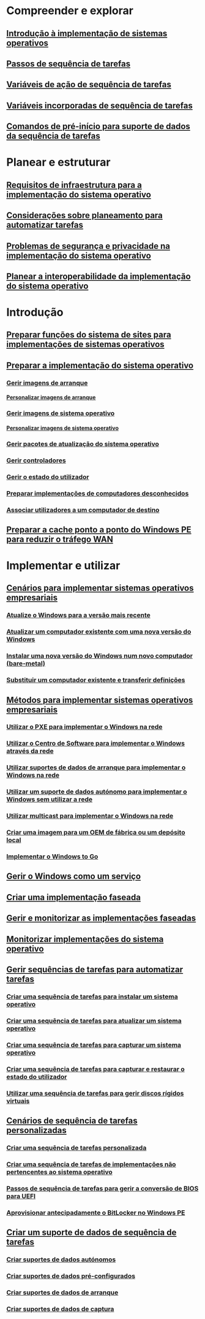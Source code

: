 # Compreender e explorar
## [Introdução à implementação de sistemas operativos](understand/introduction-to-operating-system-deployment.md)
## [Passos de sequência de tarefas](understand/task-sequence-steps.md)
## [Variáveis de ação de sequência de tarefas](understand/task-sequence-action-variables.md)
## [Variáveis incorporadas de sequência de tarefas](understand/task-sequence-built-in-variables.md)
## [Comandos de pré-início para suporte de dados da sequência de tarefas](understand/prestart-commands-for-task-sequence-media.md)

# Planear e estruturar
## [Requisitos de infraestrutura para a implementação do sistema operativo](plan-design/infrastructure-requirements-for-operating-system-deployment.md)
## [Considerações sobre planeamento para automatizar tarefas](plan-design/planning-considerations-for-automating-tasks.md)
## [Problemas de segurança e privacidade na implementação do sistema operativo](plan-design/security-and-privacy-for-operating-system-deployment.md)
## [Planear a interoperabilidade da implementação do sistema operativo](plan-design/planning-for-operating-system-deployment-interoperability.md)

# Introdução
## [Preparar funções do sistema de sites para implementações de sistemas operativos](get-started/prepare-site-system-roles-for-operating-system-deployments.md)
## [Preparar a implementação do sistema operativo](get-started/prepare-for-operating-system-deployment.md)
### [Gerir imagens de arranque](get-started/manage-boot-images.md)
#### [Personalizar imagens de arranque](get-started/customize-boot-images.md)

### [Gerir imagens de sistema operativo](get-started/manage-operating-system-images.md)
#### [Personalizar imagens de sistema operativo](get-started/customize-operating-system-images.md)

### [Gerir pacotes de atualização do sistema operativo](get-started/manage-operating-system-upgrade-packages.md)
### [Gerir controladores](get-started/manage-drivers.md)
### [Gerir o estado do utilizador](get-started/manage-user-state.md)
### [Preparar implementações de computadores desconhecidos](get-started/prepare-for-unknown-computer-deployments.md)
### [Associar utilizadores a um computador de destino](get-started/associate-users-with-a-destination-computer.md)

## [Preparar a cache ponto a ponto do Windows PE para reduzir o tráfego WAN](get-started/prepare-windows-pe-peer-cache-to-reduce-wan-traffic.md)

# Implementar e utilizar
## [Cenários para implementar sistemas operativos empresariais](deploy-use/scenarios-to-deploy-enterprise-operating-systems.md)
### [Atualize o Windows para a versão mais recente](deploy-use/upgrade-windows-to-the-latest-version.md)
### [Atualizar um computador existente com uma nova versão do Windows](deploy-use/refresh-an-existing-computer-with-a-new-version-of-windows.md)
### [Instalar uma nova versão do Windows num novo computador (bare-metal)](deploy-use/install-new-windows-version-new-computer-bare-metal.md)
### [Substituir um computador existente e transferir definições](deploy-use/replace-an-existing-computer-and-transfer-settings.md)

## [Métodos para implementar sistemas operativos empresariais](deploy-use/methods-to-deploy-enterprise-operating-systems.md)
### [Utilizar o PXE para implementar o Windows na rede](deploy-use/use-pxe-to-deploy-windows-over-the-network.md)
### [Utilizar o Centro de Software para implementar o Windows através da rede](deploy-use/use-software-center-to-deploy-windows-over-the-network.md)
### [Utilizar suportes de dados de arranque para implementar o Windows na rede](deploy-use/use-bootable-media-to-deploy-windows-over-the-network.md)
### [Utilizar um suporte de dados autónomo para implementar o Windows sem utilizar a rede](deploy-use/use-stand-alone-media-to-deploy-windows-without-using-the-network.md)
### [Utilizar multicast para implementar o Windows na rede](deploy-use/use-multicast-to-deploy-windows-over-the-network.md)
### [Criar uma imagem para um OEM de fábrica ou um depósito local](deploy-use/create-an-image-for-an-oem-in-factory-or-a-local-depot.md)
### [Implementar o Windows to Go](deploy-use/deploy-windows-to-go.md)

## [Gerir o Windows como um serviço](deploy-use/manage-windows-as-a-service.md)
## [Criar uma implementação faseada](deploy-use/create-phased-deployment-for-task-sequence.md)
## [Gerir e monitorizar as implementações faseadas](deploy-use/manage-monitor-phased-deployments.md)
## [Monitorizar implementações do sistema operativo](deploy-use/monitor-operating-system-deployments.md)

## [Gerir sequências de tarefas para automatizar tarefas](deploy-use/manage-task-sequences-to-automate-tasks.md)
### [Criar uma sequência de tarefas para instalar um sistema operativo](deploy-use/create-a-task-sequence-to-install-an-operating-system.md)
### [Criar uma sequência de tarefas para atualizar um sistema operativo](deploy-use/create-a-task-sequence-to-upgrade-an-operating-system.md)
### [Criar uma sequência de tarefas para capturar um sistema operativo](deploy-use/create-a-task-sequence-to-capture-an-operating-system.md)
### [Criar uma sequência de tarefas para capturar e restaurar o estado do utilizador](deploy-use/create-a-task-sequence-to-capture-and-restore-user-state.md)
### [Utilizar uma sequência de tarefas para gerir discos rígidos virtuais](deploy-use/use-a-task-sequence-to-manage-virtual-hard-disks.md)

## [Cenários de sequência de tarefas personalizadas](deploy-use/custom-task-sequence-scenarios.md)
### [Criar uma sequência de tarefas personalizada](deploy-use/create-a-custom-task-sequence.md)
### [Criar uma sequência de tarefas de implementações não pertencentes ao sistema operativo](deploy-use/create-a-task-sequence-for-non-operating-system-deployments.md)
### [Passos de sequência de tarefas para gerir a conversão de BIOS para UEFI](deploy-use/task-sequence-steps-to-manage-bios-to-uefi-conversion.md)
### [Aprovisionar antecipadamente o BitLocker no Windows PE](deploy-use/preprovision-bitlocker-in-windows-pe.md)

## [Criar um suporte de dados de sequência de tarefas](deploy-use/create-task-sequence-media.md)
### [Criar suportes de dados autónomos](deploy-use/create-stand-alone-media.md)
### [Criar suportes de dados pré-configurados](deploy-use/create-prestaged-media.md)
### [Criar suportes de dados de arranque](deploy-use/create-bootable-media.md)
### [Criar suportes de dados de captura](deploy-use/create-capture-media.md)
